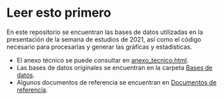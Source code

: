 # Leer esto primero

En este repositorio se encuentran las bases de datos utilizadas en la presentación de la semana de estudios de 2021, así como el código necesario para procesarlas y generar las gráficas y estadísticas.

* El anexo técnico se puede consultar en [anexo_tecnico.html](anexo_tecnico.html).
* Las bases de datos originales se encuentran en la carpeta [Bases de datos](Bases%20de%20datos).
* Algunos documentos de referencia se encuentran en [Documentos de referencia](Documentos%20de%20referencia).
